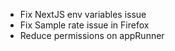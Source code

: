 - Fix NextJS env variables issue
- Fix Sample rate issue in Firefox
- Reduce permissions on appRunner
